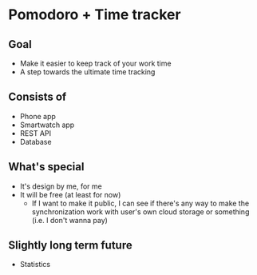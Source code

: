 # Pomodoro + Time tracker

## Goal

- Make it easier to keep track of your work time
- A step towards the ultimate time tracking

## Consists of

- Phone app
- Smartwatch app
- REST API
- Database

## What's special

- It's design by me, for me
- It will be free (at least for now)
  - If I want to make it public, I can see if there's any way to make the
  synchronization work with user's own cloud storage or something (i.e. I don't
  wanna pay)

## Slightly long term future

- Statistics
